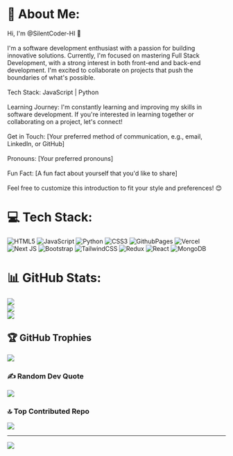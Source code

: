 # 💫 About Me:
Hi, I'm @SilentCoder-HI 👋<br><br>I'm a software development enthusiast with a passion for building innovative solutions. Currently, I'm focused on mastering Full Stack Development, with a strong interest in both front-end and back-end development. I'm excited to collaborate on projects that push the boundaries of what's possible.<br><br>Tech Stack: JavaScript | Python<br><br>Learning Journey: I'm constantly learning and improving my skills in software development. If you're interested in learning together or collaborating on a project, let's connect!<br><br>Get in Touch: [Your preferred method of communication, e.g., email, LinkedIn, or GitHub]<br><br>Pronouns: [Your preferred pronouns]<br><br>Fun Fact: [A fun fact about yourself that you'd like to share]<br><br>Feel free to customize this introduction to fit your style and preferences! 😊


# 💻 Tech Stack:
![HTML5](https://img.shields.io/badge/html5-%23E34F26.svg?style=for-the-badge&logo=html5&logoColor=white) ![JavaScript](https://img.shields.io/badge/javascript-%23323330.svg?style=for-the-badge&logo=javascript&logoColor=%23F7DF1E) ![Python](https://img.shields.io/badge/python-3670A0?style=for-the-badge&logo=python&logoColor=ffdd54) ![CSS3](https://img.shields.io/badge/css3-%231572B6.svg?style=for-the-badge&logo=css3&logoColor=white) ![GithubPages](https://img.shields.io/badge/github%20pages-121013?style=for-the-badge&logo=github&logoColor=white) ![Vercel](https://img.shields.io/badge/vercel-%23000000.svg?style=for-the-badge&logo=vercel&logoColor=white) ![Next JS](https://img.shields.io/badge/Next-black?style=for-the-badge&logo=next.js&logoColor=white) ![Bootstrap](https://img.shields.io/badge/bootstrap-%238511FA.svg?style=for-the-badge&logo=bootstrap&logoColor=white) ![TailwindCSS](https://img.shields.io/badge/tailwindcss-%2338B2AC.svg?style=for-the-badge&logo=tailwind-css&logoColor=white) ![Redux](https://img.shields.io/badge/redux-%23593d88.svg?style=for-the-badge&logo=redux&logoColor=white) ![React](https://img.shields.io/badge/react-%2320232a.svg?style=for-the-badge&logo=react&logoColor=%2361DAFB) ![MongoDB](https://img.shields.io/badge/MongoDB-%234ea94b.svg?style=for-the-badge&logo=mongodb&logoColor=white)
# 📊 GitHub Stats:
![](https://github-readme-stats.vercel.app/api?username=SilentCoder-HI&theme=dark&hide_border=false&include_all_commits=false&count_private=false)<br/>
![](https://github-readme-streak-stats.herokuapp.com/?user=SilentCoder-HI&theme=dark&hide_border=false)<br/>
![](https://github-readme-stats.vercel.app/api/top-langs/?username=SilentCoder-HI&theme=dark&hide_border=false&include_all_commits=false&count_private=false&layout=compact)

## 🏆 GitHub Trophies
![](https://github-profile-trophy.vercel.app/?username=SilentCoder-HI&theme=radical&no-frame=false&no-bg=true&margin-w=4)

### ✍️ Random Dev Quote
![](https://quotes-github-readme.vercel.app/api?type=horizontal&theme=radical)

### 🔝 Top Contributed Repo
![](https://github-contributor-stats.vercel.app/api?username=SilentCoder-HI&limit=5&theme=dark&combine_all_yearly_contributions=true)

---
[![](https://visitcount.itsvg.in/api?id=SilentCoder-HI&icon=0&color=0)](https://visitcount.itsvg.in)

<!-- Proudly created with GPRM ( https://gprm.itsvg.in ) -->
